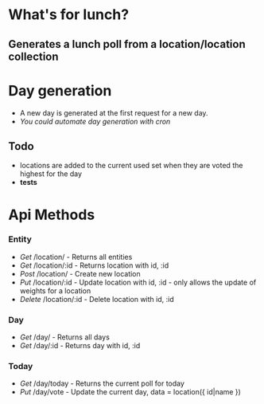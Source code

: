 # What's for lunch?
## Generates a lunch poll from a location/location collection

# Day generation
- A new day is generated at the first request for a new day.
- *You could automate day generation with cron*


## Todo
- locations are added to the current used set when they are voted the highest for the day
- **tests**



# Api Methods
### Entity
- *Get* /location/ - Returns all entities
- *Get* /location/:id - Returns location with id, :id
- *Post* /location/ - Create new location
- *Put* /location/:id - Update location with id, :id - only allows the update of weights for a location
- *Delete* /location/:id - Delete location with id, :id

### Day
- *Get* /day/ - Returns all days
- *Get* /day/:id - Returns day with id, :id

### Today
- *Get* /day/today - Returns the current poll for today
- *Put* /day/vote - Update the current day, data = location({ id|name })
